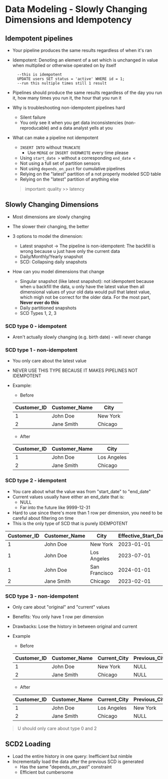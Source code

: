 # Data Modeling - Slowly Changing Dimensions and Idempotency

## Idempotent pipelines

- Your pipeline produces the same results regardless of when it's ran
- Idempotent: Denoting an element of a set which is unchanged in value when multiplied or otherwise operated on by itself

        --this is idempotent
        UPDATE users SET status = 'active' WHERE id = 1;
        --run this nultiple times still 1 result

- Pipelines should produce the same results regardless of the day you run it, how many times you run it, the hour that you run it

- Why is troubleshooting non-idempotent pipelines hard
    - Silent failure
    - You only see it when you get data inconsistencies (non-reproducable) and a data analyst yells at you

- What can make a pipeline not idempotent
    - `INSERT INTO` without `TRUNCATE`
        - Use `MERGE` or `INSERT OVERWRITE` every time please
    - Using `start_date >` without a corresponding `end_date <`
    - Not using a full set of partition sensors
    - Not using `depends_on_past` for cumulative pipelines
    - Relying on the "latest" partition of a not properly modeled SCD table
    - Relying on the "latest" partition of anything else
    > important: quality >> latency

## Slowly Changing Dimensions

- Most dimensions are slowly changing
- The slower their changing, the better

- 3 options to model the dimension:
    - Latest snapshot -> The pipeline is non-idempotent: The backfill is wrong because u just have only the current data
    - Daily/Monthly/Yearly snapshot
    - SCD: Collapsing daily snapshots 

- How can you model dimensions that change
    - Singular snapshot (like latest snapshot): not idempotent because when u backfill the data, u only have the latest value then all dimensional values of your old data would pull that latest value, which migh not be correct for the older data. For the most part, **Never ever do this**
    - Daily partitioned snapshots
    - SCD Types 1, 2, 3

### SCD type 0 - idempotent
- Aren't actually slowly changing (e.g. birth date) - will never change

### SCD type 1 - non-idempotent
- You only care about the latest value
- NEVER USE THIS TYPE BECAUSE IT MAKES PIPELINES NOT IDEMPOTENT
- Example:
    - Before

    | **Customer_ID** | **Customer_Name**  | **City**     |
    |-----------------|--------------------|--------------|
    | 1               | John Doe           | New York     |
    | 2               | Jane Smith         | Chicago      |
    
    - After

    | **Customer_ID** | **Customer_Name**  | **City**     |
    |-----------------|--------------------|--------------|
    | 1               | John Doe           | Los Angeles  |
    | 2               | Jane Smith         | Chicago      |


### SCD type 2 - idempotent
- You care about what the value was from "start_date" to "end_date"
- Current values usually have either an end_date that is:
    - NULL
    - Far into the future like 9999-12-31
- Hard to use since there's more than 1 row per dimension, you need to be careful about filtering on time
- This is the only type of SCD that is purely IDEMPOTENT

| **Customer_ID** | **Customer_Name**  | **City**         | **Effective_Start_Date**  | **Effective_End_Date**  | **Current_Flag** |
|-----------------|--------------------|------------------|---------------------------|-------------------------|------------------|
| 1               | John Doe           | New York         | 2023-01-01                | 2023-06-30              | 0                |
| 1               | John Doe           | Los Angeles      | 2023-07-01                | 2023-12-31              | 0                |
| 1               | John Doe           | San Francisco    | 2024-01-01                | NULL                    | 1                |
| 2               | Jane Smith         | Chicago          | 2023-02-01                | NULL                    | 1                |

### SCD type 3 - non-idempotent
- Only care about "original" and "current" values
- Benefits: You only have 1 row per dimension
- Drawbacks: Lose the history in between original and current

- Example
    - Before

    | **Customer_ID** | **Customer_Name**  | **Current_City** | **Previous_City** |
    |-----------------|--------------------|------------------|-------------------|
    | 1               | John Doe           | New York         | NULL              |
    | 2               | Jane Smith         | Chicago          | NULL              |
    - After

    | **Customer_ID** | **Customer_Name**  | **Current_City** | **Previous_City** |
    |-----------------|--------------------|------------------|-------------------|
    | 1               | John Doe           | Los Angeles      | New York          |
    | 2               | Jane Smith         | Chicago          | NULL              |

> U should only care about type 0 and 2

## SCD2 Loading

- Load the entire history in one query: Inefficient but nimble
- Incrementally load the data after the previous SCD is generated
    - Has the same "depends_on_past" constraint
    - Efficient but cumbersome

